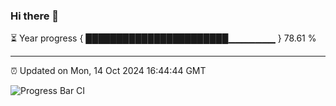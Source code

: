 ### Hi there 👋

⏳ Year progress { ███████████████████████▁▁▁▁▁▁▁ } 78.61 %

---

⏰ Updated on Mon, 14 Oct 2024 16:44:44 GMT

![Progress Bar CI](https://github.com/IshwaranRudhara/GIT-ACTION/workflows/Progress%20Bar%20CI/badge.svg)
